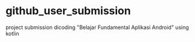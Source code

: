 # github_user_submission

project submission dicoding "Belajar Fundamental Aplikasi Android" using kotlin
